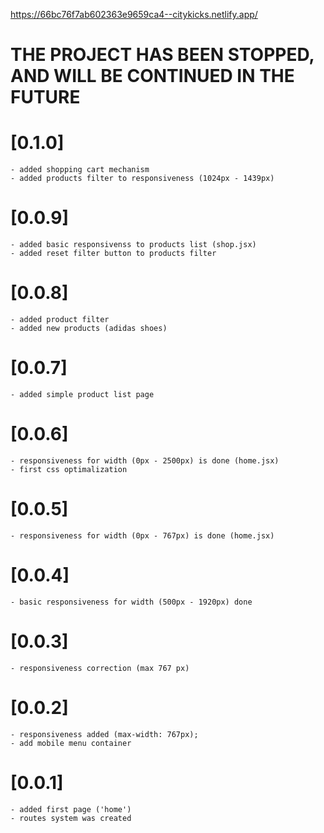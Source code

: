 https://66bc76f7ab602363e9659ca4--citykicks.netlify.app/

# THE PROJECT HAS BEEN STOPPED, AND WILL BE CONTINUED IN THE FUTURE

# [0.1.0]
    - added shopping cart mechanism
    - added products filter to responsiveness (1024px - 1439px)

# [0.0.9]
    - added basic responsivenss to products list (shop.jsx)
    - added reset filter button to products filter 

# [0.0.8]
    - added product filter
    - added new products (adidas shoes)

# [0.0.7] 
    - added simple product list page

# [0.0.6] 
    - responsiveness for width (0px - 2500px) is done (home.jsx)
    - first css optimalization

# [0.0.5]
    - responsiveness for width (0px - 767px) is done (home.jsx)

# [0.0.4]
    - basic responsiveness for width (500px - 1920px) done

# [0.0.3] 
    - responsiveness correction (max 767 px)

# [0.0.2]
    - responsiveness added (max-width: 767px);
    - add mobile menu container

# [0.0.1] 
    - added first page ('home')
    - routes system was created
